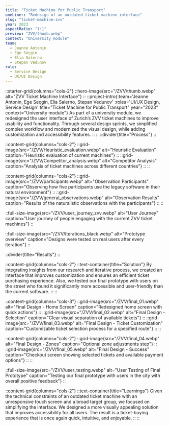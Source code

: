 ```yaml
---
title: "Ticket Machine for Public Transport"
oneLiner: "Redesign of an outdated ticket machine interface"
slug: "ticket-machine-zvv"
year: 2023
aspectRatio: "1:1"
preview: "ZVV/thumb.webp"
context: "University module"
team:
  - Jeanne Antonin
  - Ege Seçgin
  - Elia Salerno
  - Stepan Vedunov
role:
  - Service Design
  - UX/UI Design
---
```


::starter-grid{columns="cols-2"}
::hero-image{src="/ZVV/thumb.webp" alt="ZVV Ticket Machine Interface"}
::
::project-intro{:team='Jeanne Antonin, Ege Seçgin, Elia Salerno, Stepan Vedunov' :roles='UI/UX Design, Service Design' title="Ticket Machine for Public Transport" year="2023" context="University module"}
As part of a university module, we redesigned the user interface of Zurich’s ZVV ticket machines to improve usability and functionality. Through several design sprints, we simplified complex workflow and modernized the visual design, while adding customization and accessibility features.
::
::
::divider{title="Process"}
::

::content-grid{columns="cols-2"}
::grid-image{src="/ZVV/Heuristic_evaluation.webp" alt="Heuristic Evaluation" caption="Heuristic evaluation of current machines"}
::
::grid-image{src="/ZVV/Competitor_analysis.webp" alt="Competitor Analysis" caption="Analysis of ticket machines across different countries"}
::
::

::content-grid{columns="cols-2"}
::grid-image{src="/ZVV/participants.webp" alt="Observation Participants" caption="Observing how five participants use the legacy software in their natural environment"}
::
::grid-image{src="/ZVV/general_observations.webp" alt="Observation Results" caption="Results of the naturalistic observations with the participants"}
::
::

::full-size-image{src="/ZVV/user_journey_zvv.webp" alt="User Journey" caption="User journey of people engaging with the current ZVV ticket machines"}
::

::full-size-image{src="/ZVV/Iterations_black.webp" alt="Prototype overview" caption="Designs were tested on real users after every iteration"}
::

::divider{title="Results"}
::

::content-grid{columns="cols-2"}
::text-container{title="Solution"}
By integrating insights from our research and iterative process, we created an interface that improves customization and ensures an efficient ticket purchasing experience. Also, we tested our final prototype with users on the street who found it significantly more accessible and user-friendly than the current software.
::
::

::content-grid{columns="cols-3"}
::grid-image{src="/ZVV/final_01.webp" alt="Final Design - Home Screen" caption="Redesigned home screen with quick actions"}
::
::grid-image{src="/ZVV/final_02.webp" alt="Final Design - Selection" caption="Clear visual separation of available tickets"}
::
::grid-image{src="/ZVV/final_03.webp" alt="Final Design - Ticket Customization" caption="Customizable ticket selection process for a specified route"}
::
::

::content-grid{columns="cols-2"}
::grid-image{src="/ZVV/final_04.webp" alt="Final Design - Zones" caption="Optional zone adjustments step"}
::
::grid-image{src="/ZVV/final_05.webp" alt="Final Design - Success" caption="Checkout screen showing selected tickets and available payment options"}
::
::

::full-size-image{src="/ZVV/user_testing.webp" alt="User Testing of Final Prototype" caption="Testing our final prototype with users in the city with overall positive feedback"}
::

::content-grid{columns="cols-2"}
::text-container{title="Learnings"}
Given the technical constraints of an outdated ticket machine with an unresponsive touch screen and a broad target group, we focused on simplifying the interface. We designed a more visually appealing solution that improves accessibility for all users. The result is a ticket-buying experience that is once again quick, intuitive, and enjoyable.
::
::
